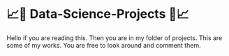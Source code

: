 # 📈🚀 Data-Science-Projects 🚀📈
Hello if you are reading this.
Then you are in my folder of projects.
This are some of my works. 
You are free to look around and comment them.
